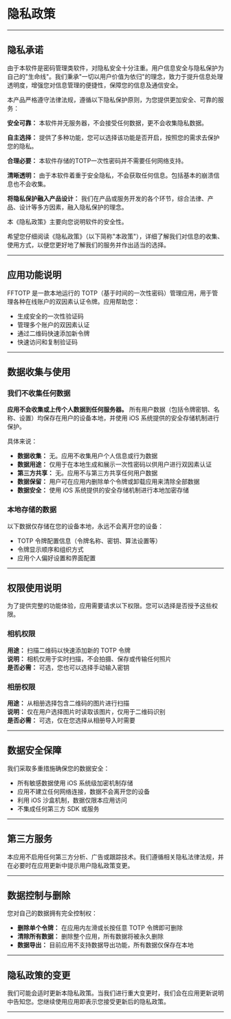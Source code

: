 #  隐私政策

---

## 隐私承诺

由于本软件是密码管理类软件，对隐私安全十分注重。用户信息安全与隐私保护为自己的"生命线"。我们秉承"一切以用户价值为依归"的理念，致力于提升信息处理透明度，增强您对信息管理的便捷性，保障您的信息及通信安全。

本产品严格遵守法律法规，遵循以下隐私保护原则，为您提供更加安全、可靠的服务：

**安全可靠：** 本软件并无服务器，不会接受任何数据，更不会收集隐私数据。

**自主选择：** 提供了多种功能，您可以选择该功能是否开启，按照您的需求去保护您的隐私。

**合理必要：** 本软件存储的TOTP一次性密码并不需要任何网络支持。

**清晰透明：** 由于本软件着重于安全隐私，不会获取任何信息。包括基本的崩溃信息也不会收集。

**将隐私保护融入产品设计：** 我们在产品或服务开发的各个环节，综合法律、产品、设计等多方因素，融入隐私保护的理念。

本《隐私政策》主要向您说明软件的安全性。

希望您仔细阅读《隐私政策》（以下简称"本政策"），详细了解我们对信息的收集、使用方式，以便您更好地了解我们的服务并作出适当的选择。

---

## 应用功能说明

FFTOTP 是一款本地运行的 TOTP（基于时间的一次性密码）管理应用，用于管理各种在线账户的双因素认证令牌。应用帮助您：

- 生成安全的一次性验证码
- 管理多个账户的双因素认证
- 通过二维码快速添加新令牌
- 快速访问和复制验证码

---

## 数据收集与使用

### 我们不收集任何数据

**应用不会收集或上传个人数据到任何服务器。** 所有用户数据（包括令牌密钥、名称、设置）均保存在用户的设备本地，并使用 iOS 系统提供的安全存储机制进行保护。

具体来说：
- **数据收集：** 无。应用不收集用户个人信息或行为数据
- **数据用途：** 仅用于在本地生成和展示一次性密码以供用户进行双因素认证
- **第三方共享：** 无。应用不与第三方共享任何用户数据
- **数据保留：** 用户可在应用内删除单个令牌或卸载应用来清除全部数据
- **数据安全：** 使用 iOS 系统提供的安全存储机制进行本地加密存储

### 本地存储的数据

以下数据仅存储在您的设备本地，永远不会离开您的设备：

- TOTP 令牌配置信息（令牌名称、密钥、算法设置等）
- 令牌显示顺序和组织方式
- 应用个人偏好设置和界面配置

---

## 权限使用说明

为了提供完整的功能体验，应用需要请求以下权限。您可以选择是否授予这些权限。

### 相机权限
**用途：** 扫描二维码以快速添加新的 TOTP 令牌  
**说明：** 相机仅用于实时扫描，不会拍摄、保存或传输任何照片  
**是否必需：** 可选，您也可以选择手动输入密钥

### 相册权限
**用途：** 从相册选择包含二维码的图片进行扫描  
**说明：** 仅在用户选择图片时读取该图片，仅用于二维码识别  
**是否必需：** 可选，仅在您选择从相册导入时需要

---

## 数据安全保障

我们采取多重措施确保您的数据安全：

- 所有敏感数据使用 iOS 系统级加密机制存储
- 应用不建立任何网络连接，数据不会离开您的设备
- 利用 iOS 沙盒机制，数据仅限本应用访问
- 不集成任何第三方 SDK 或服务

---

## 第三方服务

本应用不启用任何第三方分析、广告或跟踪技术。我们遵循相关隐私法律法规，并在必要时在应用更新中提示用户隐私政策变更。

---

## 数据控制与删除

您对自己的数据拥有完全控制权：

- **删除单个令牌：** 在应用内左滑或长按任意 TOTP 令牌即可删除
- **清除所有数据：** 删除整个应用，所有数据将被永久删除
- **数据导出：** 目前应用不支持数据导出功能，所有数据仅保存在本地

---

## 隐私政策的变更

我们可能会适时更新本隐私政策。当我们进行重大变更时，我们会在应用更新说明中告知您。您继续使用应用即表示您接受更新后的隐私政策。

---
